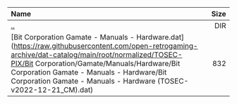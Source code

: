 |Name|Size|
|:---|---:|
|[..](../index.html)|DIR|
|[Bit Corporation Gamate - Manuals - Hardware.dat](https://raw.githubusercontent.com/open-retrogaming-archive/dat-catalog/main/root/normalized/TOSEC-PIX/Bit Corporation/Gamate/Manuals/Hardware/Bit Corporation Gamate - Manuals - Hardware/Bit Corporation Gamate - Manuals - Hardware (TOSEC-v2022-12-21_CM).dat)|832|
